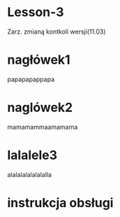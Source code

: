 # Lesson-3
Zarz. zmianą kontkoli wersji(11.03)

# nagłówek1
papapapappapa
# naglówek2
mamamammaamamama

# lalalele3
alalalalalalalalla

# instrukcja obsługi